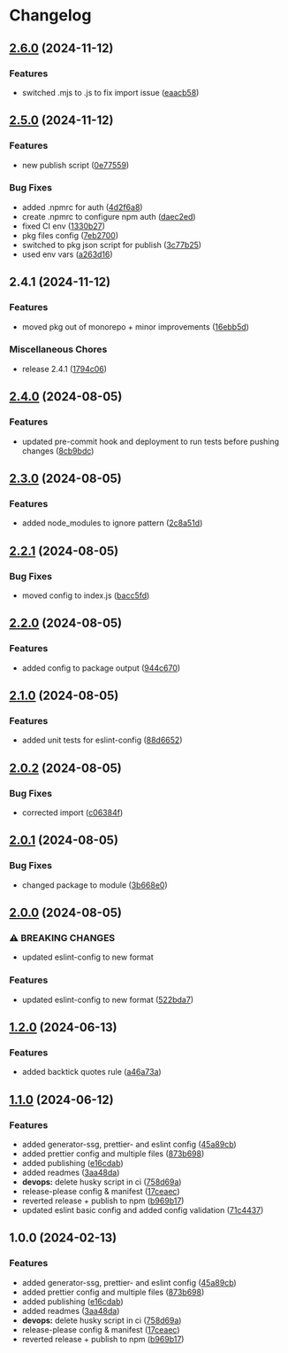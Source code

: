 # Changelog

## [2.6.0](https://github.com/nico-i/eslint-config/compare/v2.5.0...v2.6.0) (2024-11-12)


### Features

* switched .mjs to .js to fix import issue ([eaacb58](https://github.com/nico-i/eslint-config/commit/eaacb58e5d805b296895c3e6d59487edb1706e3a))

## [2.5.0](https://github.com/nico-i/eslint-config/compare/v2.4.1...v2.5.0) (2024-11-12)


### Features

* new publish script ([0e77559](https://github.com/nico-i/eslint-config/commit/0e77559308d2e3d2c96d93539262b7d34c98cdef))


### Bug Fixes

* added .npmrc for auth ([4d2f6a8](https://github.com/nico-i/eslint-config/commit/4d2f6a8bddd1209b7d01c30ba43ccc8e0a2ee6eb))
* create .npmrc to configure npm auth ([daec2ed](https://github.com/nico-i/eslint-config/commit/daec2ed8ea1eed00f577867407e2fa86df35940f))
* fixed CI env ([1330b27](https://github.com/nico-i/eslint-config/commit/1330b27130c4e258d48787b41fbdf0f20ea663ac))
* pkg files config ([7eb2700](https://github.com/nico-i/eslint-config/commit/7eb2700206f93aeff73e07eba13ae21edf86ee3f))
* switched to pkg json script for publish ([3c77b25](https://github.com/nico-i/eslint-config/commit/3c77b257e805e6ec5333a74dc27e1e18bdadfe7a))
* used env vars ([a263d16](https://github.com/nico-i/eslint-config/commit/a263d16bbddcb0a75b1358521d8d7ca02022be1f))

## 2.4.1 (2024-11-12)


### Features

* moved pkg out of monorepo + minor improvements ([16ebb5d](https://github.com/nico-i/eslint-config/commit/16ebb5d6ac11d55f8693504ceafd5253cd75ec08))


### Miscellaneous Chores

* release 2.4.1 ([1794c06](https://github.com/nico-i/eslint-config/commit/1794c067e36a99e20d36e4c601b7931816e368b9))

## [2.4.0](https://github.com/nico-i/nico-i/compare/eslint-config-v2.3.0...eslint-config-v2.4.0) (2024-08-05)

### Features

- updated pre-commit hook and deployment to run tests before pushing changes ([8cb9bdc](https://github.com/nico-i/nico-i/commit/8cb9bdcb1a70c568aa5a561d791c778ffcf59b86))

## [2.3.0](https://github.com/nico-i/nico-i/compare/eslint-config-v2.2.1...eslint-config-v2.3.0) (2024-08-05)

### Features

- added node_modules to ignore pattern ([2c8a51d](https://github.com/nico-i/nico-i/commit/2c8a51d5177a7b788d12f5e8ce0387e52bac316f))

## [2.2.1](https://github.com/nico-i/nico-i/compare/eslint-config-v2.2.0...eslint-config-v2.2.1) (2024-08-05)

### Bug Fixes

- moved config to index.js ([bacc5fd](https://github.com/nico-i/nico-i/commit/bacc5fd75d2dde25a69695f2f5ec9d1d8a74677d))

## [2.2.0](https://github.com/nico-i/nico-i/compare/eslint-config-v2.1.0...eslint-config-v2.2.0) (2024-08-05)

### Features

- added config to package output ([944c670](https://github.com/nico-i/nico-i/commit/944c670b571106cd7c6fd9368ff541ffeb4873ac))

## [2.1.0](https://github.com/nico-i/nico-i/compare/eslint-config-v2.0.2...eslint-config-v2.1.0) (2024-08-05)

### Features

- added unit tests for eslint-config ([88d6652](https://github.com/nico-i/nico-i/commit/88d665268597119c11e0977c6cece665246a87f3))

## [2.0.2](https://github.com/nico-i/nico-i/compare/eslint-config-v2.0.1...eslint-config-v2.0.2) (2024-08-05)

### Bug Fixes

- corrected import ([c06384f](https://github.com/nico-i/nico-i/commit/c06384f672b0f3d58f8a2ca3ae1f4f5449e0f96f))

## [2.0.1](https://github.com/nico-i/nico-i/compare/eslint-config-v2.0.0...eslint-config-v2.0.1) (2024-08-05)

### Bug Fixes

- changed package to module ([3b668e0](https://github.com/nico-i/nico-i/commit/3b668e06bdd13d8f05a511ff3bab319678509ac6))

## [2.0.0](https://github.com/nico-i/nico-i/compare/eslint-config-v1.2.0...eslint-config-v2.0.0) (2024-08-05)

### ⚠ BREAKING CHANGES

- updated eslint-config to new format

### Features

- updated eslint-config to new format ([522bda7](https://github.com/nico-i/nico-i/commit/522bda70c0f9920c979d11a4e99d7c053ac711f2))

## [1.2.0](https://github.com/nico-i/nico-i/compare/eslint-config-v1.1.0...eslint-config-v1.2.0) (2024-06-13)

### Features

- added backtick quotes rule ([a46a73a](https://github.com/nico-i/nico-i/commit/a46a73adea61abdb70c503ac60cfaa2341f3ca5c))

## [1.1.0](https://github.com/nico-i/nico-i/compare/eslint-config-v1.0.0...eslint-config-v1.1.0) (2024-06-12)

### Features

- added generator-ssg, prettier- and eslint config ([45a89cb](https://github.com/nico-i/nico-i/commit/45a89cbafaf4f3711523dd432f8da1e730f5715a))
- added prettier config and multiple files ([873b698](https://github.com/nico-i/nico-i/commit/873b698a57026ed29f9db25e0c81b2d3706f5f22))
- added publishing ([e16cdab](https://github.com/nico-i/nico-i/commit/e16cdab6ec2e91e6e28383c077ec3db822f95e28))
- added readmes ([3aa48da](https://github.com/nico-i/nico-i/commit/3aa48dadbfa3c7d46db18aa1b2d7c11a91b4fe0a))
- **devops:** delete husky script in ci ([758d69a](https://github.com/nico-i/nico-i/commit/758d69a11e52df5363056fe685e7ad0d2ca1e843))
- release-please config & manifest ([17ceaec](https://github.com/nico-i/nico-i/commit/17ceaec45ec114335dffc437fd53eadc703d54f3))
- reverted release + publish to npm ([b969b17](https://github.com/nico-i/nico-i/commit/b969b17cfb57702bbf45daf0258b79fee2462456))
- updated eslint basic config and added config validation ([71c4437](https://github.com/nico-i/nico-i/commit/71c4437481d5d26bd54777a9a372671f03b93d54))

## 1.0.0 (2024-02-13)

### Features

- added generator-ssg, prettier- and eslint config ([45a89cb](https://github.com/nico-i/nico-i/commit/45a89cbafaf4f3711523dd432f8da1e730f5715a))
- added prettier config and multiple files ([873b698](https://github.com/nico-i/nico-i/commit/873b698a57026ed29f9db25e0c81b2d3706f5f22))
- added publishing ([e16cdab](https://github.com/nico-i/nico-i/commit/e16cdab6ec2e91e6e28383c077ec3db822f95e28))
- added readmes ([3aa48da](https://github.com/nico-i/nico-i/commit/3aa48dadbfa3c7d46db18aa1b2d7c11a91b4fe0a))
- **devops:** delete husky script in ci ([758d69a](https://github.com/nico-i/nico-i/commit/758d69a11e52df5363056fe685e7ad0d2ca1e843))
- release-please config & manifest ([17ceaec](https://github.com/nico-i/nico-i/commit/17ceaec45ec114335dffc437fd53eadc703d54f3))
- reverted release + publish to npm ([b969b17](https://github.com/nico-i/nico-i/commit/b969b17cfb57702bbf45daf0258b79fee2462456))
